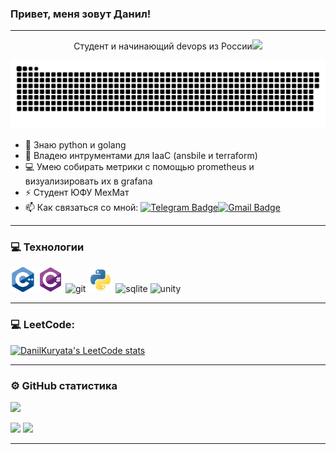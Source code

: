 ### Привет, меня зовут Данил!

---

<p align="center">
  Студент и начинающий devops из России<img src="https://media.giphy.com/media/WUlplcMpOCEmTGBtBW/giphy.gif" width="40px">
</p>
<p align="center">
  
 <img width="600" src="github-snake.svg" alt="snake"/>
</p>

- 🔭 Знаю python и golang
- 🌱 Владею интрументами для IaaC (ansbile и terraform)
- 💻 Умею собирать метрики с помощью prometheus и визуализировать их в grafana
- ⚡ Студент ЮФУ МехМат
- :mailbox: Как связаться со мной: [![Telegram Badge](https://img.shields.io/badge/-danil-blue?style=flat&logo=Telegram&logoColor=white)](https://t.me/danissemo0)[![Gmail Badge](https://img.shields.io/badge/-Gmail-red?style=flat&logo=Gmail&logoColor=white)](mailto:danil.17.4.2004@gmail.com)

---

### 💻 Технологии

<div>
  <img src="https://raw.githubusercontent.com/devicons/devicon/master/icons/cplusplus/cplusplus-original.svg" alt="cplusplus" width="40" height="40"/> 
  <img src="https://raw.githubusercontent.com/devicons/devicon/master/icons/csharp/csharp-original.svg" alt="csharp" width="40" height="40"/> 
  <img src="https://www.vectorlogo.zone/logos/git-scm/git-scm-icon.svg" alt="git" width="40" height="40"/>
  <img src="https://raw.githubusercontent.com/devicons/devicon/master/icons/python/python-original.svg" alt="python" width="40" height="40"/> 
  <img src="https://www.vectorlogo.zone/logos/sqlite/sqlite-icon.svg" alt="sqlite" width="40" height="40"/> 
  <img src="https://www.vectorlogo.zone/logos/unity3d/unity3d-icon.svg" alt="unity" width="40" height="40"/> </a> </p>
</div>

---

### 💻 LeetCode:

[![DanilKuryata's LeetCode stats](https://leetcode-stats-six.vercel.app/api?username=DanilKuryata&theme=dark)](https://github.com/DanilK17/leetcode-stats)

---

### ⚙️ GitHub статистика

![](http://github-profile-summary-cards.vercel.app/api/cards/profile-details?username=KuryataDanil&theme=dark)

![](http://github-profile-summary-cards.vercel.app/api/cards/stats?username=KuryataDanil&theme=dark) 
![](http://github-profile-summary-cards.vercel.app/api/cards/most-commit-language?username=KuryataDanil&theme=dark)



---
